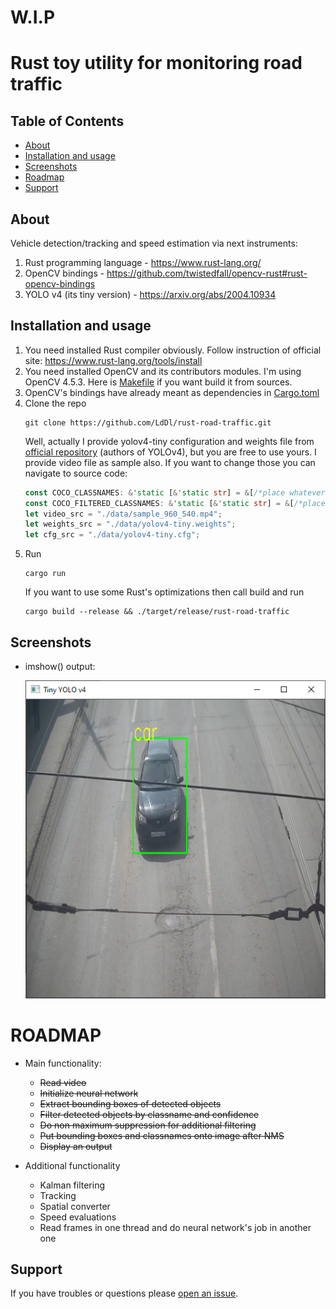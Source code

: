 # W.I.P
# Rust toy utility for monitoring road traffic

## Table of Contents
- [About](#about)
- [Installation and usage](#installation-and-usage)
- [Screenshots](#screenshots)
- [Roadmap](#roadmap)
- [Support](#support)

## About

Vehicle detection/tracking and speed estimation via next instruments:
1. Rust programming language - https://www.rust-lang.org/
2. OpenCV bindings - https://github.com/twistedfall/opencv-rust#rust-opencv-bindings
3. YOLO v4 (its tiny version) - https://arxiv.org/abs/2004.10934

## Installation and usage
1. You need installed Rust compiler obviously. Follow instruction of official site: https://www.rust-lang.org/tools/install
2. You need installed OpenCV and its contributors modules. I'm using OpenCV 4.5.3. Here is [Makefile](Makefile) if you want build it from sources.
3. OpenCV's bindings have already meant as dependencies in [Cargo.toml](Cargo.toml)
4. Clone the repo
    ```shell
    git clone https://github.com/LdDl/rust-road-traffic.git
    ```
    Well, actually I provide yolov4-tiny configuration and weights file from [official repository](https://github.com/AlexeyAB/darknet) (authors of YOLOv4), but you are free to use yours.
    I provide video file as sample also.
    If you want to change those you can navigate to source code:
    ```rust
    const COCO_CLASSNAMES: &'static [&'static str] = &[/*place whatever classnames your network can handle*/]
    const COCO_FILTERED_CLASSNAMES: &'static [&'static str] = &[/*place whatever classnames you want to filter*/]
    let video_src = "./data/sample_960_540.mp4";
    let weights_src = "./data/yolov4-tiny.weights";
    let cfg_src = "./data/yolov4-tiny.cfg";
    ```
5. Run
    ```shell
    cargo run
    ```
    If you want to use some Rust's optimizations then call build and run
    ```shell
    cargo build --release && ./target/release/rust-road-traffic
    ```

## Screenshots
* imshow() output:

    <img src="data/tiny-yolov4-example-output-1.jpeg" width="480">

# ROADMAP
* Main functionality:
    * ~~Read video~~
    * ~~Initialize neural network~~
    * ~~Extract bounding boxes of detected objects~~
    * ~~Filter detected objects by classname and confidence~~
    * ~~Do non maximum suppression for additional filtering~~
    * ~~Put bounding boxes and classnames onto image after NMS~~
    * ~~Display an output~~

* Additional functionality
    * Kalman filtering
    * Tracking
    * Spatial converter
    * Speed evaluations
    * Read frames in one thread and do neural network's job in another one

## Support
If you have troubles or questions please [open an issue](https://github.com/LdDl/rust-road-traffic/issues/new).